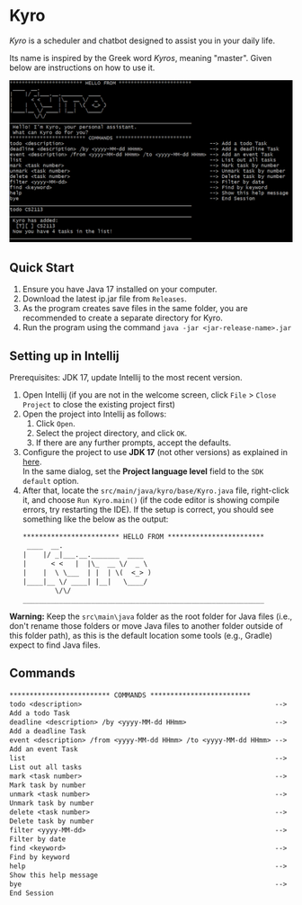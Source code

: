 # Kyro

_Kyro_ is a scheduler and chatbot designed to assist you in your daily life.

Its name is inspired by the Greek word _Kyros_, meaning "master". Given below are instructions on how to use it.

![screenshot](./demo.png)

## Quick Start

1. Ensure you have Java 17 installed on your computer.
1. Download the latest ip.jar file from `Releases`.
1. As the program creates save files in the same folder, you are recommended to create a separate directory for Kyro.
1. Run the program using the command `java -jar <jar-release-name>.jar`

## Setting up in Intellij

Prerequisites: JDK 17, update Intellij to the most recent version.

1. Open Intellij (if you are not in the welcome screen, click `File` > `Close Project` to close the existing project
   first)
1. Open the project into Intellij as follows:
    1. Click `Open`.
    1. Select the project directory, and click `OK`.
    1. If there are any further prompts, accept the defaults.
1. Configure the project to use **JDK 17** (not other versions) as explained
   in [here](https://www.jetbrains.com/help/idea/sdk.html#set-up-jdk).<br>
   In the same dialog, set the **Project language level** field to the `SDK default` option.
1. After that, locate the `src/main/java/kyro/base/Kyro.java` file, right-click it, and choose `Run Kyro.main()` (if the
   code
   editor is showing compile errors, try restarting the IDE). If the setup is correct, you should see something like the
   below as the output:
   ```
   ************************ HELLO FROM ************************
    ____  __.                      
   |    |/ _|___.__._______  ____  
   |      < <   |  |\_  __ \/  _ \
   |    |  \ \___  | |  | \(  <_> )
   |____|__ \/ ____| |__|   \____/
           \/\/
   ____________________________________________________________                 
   ```

**Warning:** Keep the `src\main\java` folder as the root folder for Java files (i.e., don't rename those folders or move
Java files to another folder outside of this folder path), as this is the default location some tools (e.g., Gradle)
expect to find Java files.

## Commands

   ```
   ************************* COMMANDS *************************
   todo <description>                                                --> Add a todo Task
   deadline <description> /by <yyyy-MM-dd HHmm>                      --> Add a deadline Task
   event <description> /from <yyyy-MM-dd HHmm> /to <yyyy-MM-dd HHmm> --> Add an event Task
   list                                                              --> List out all tasks
   mark <task number>                                                --> Mark task by number
   unmark <task number>                                              --> Unmark task by number
   delete <task number>                                              --> Delete task by number
   filter <yyyy-MM-dd>                                               --> Filter by date
   find <keyword>                                                    --> Find by keyword
   help                                                              --> Show this help message
   bye                                                               --> End Session
   ```
